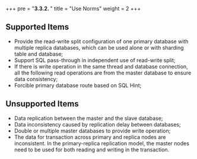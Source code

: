 +++
pre = "<b>3.3.2. </b>"
title = "Use Norms"
weight = 2
+++

## Supported Items

* Provide the read-write split configuration of one primary database with multiple replica databases, which can be used alone or with sharding table and database;
* Support SQL pass-through in independent use of read-write split;
* If there is write operation in the same thread and database connection, all the following read operations are from the master database to ensure data consistency;
* Forcible primary database route based on SQL Hint;

## Unsupported Items

* Data replication between the master and the slave database;
* Data inconsistency caused by replication delay between databases;
* Double or multiple master databases to provide write operation;
* The data for transaction across primary and replica nodes are inconsistent. 
In the primary-replica replication model, the master nodes need to be used for both reading and writing in the transaction.
